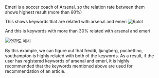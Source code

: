 Emeri is a soccer coach of Arsenal, so the relation rate between them shows highest result (more than 60%)

This shows keywords that are related with arsenal and emeri
![Rplot](https://user-images.githubusercontent.com/58541068/107851707-36745f00-6e4f-11eb-9f00-390235b6b555.jpeg)

And this is keywords with more than 30% related with arsenal and emeri

![연관도 예시](https://user-images.githubusercontent.com/58541068/107851678-1644a000-6e4f-11eb-8a2d-ace470c4dfac.jpeg)

By this example, we can figure out that freddi, Ijungberg, pochettino, southampton is highly related with both of the keywords.
As a result, if the user has registered keywords of arsenal and emeri, it is highly recommended that the keywords mentioned above are used for recommendation of an article.
